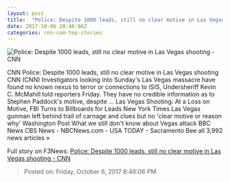 ```yaml
---
layout: post
title:  "Police: Despite 1000 leads, still no clear motive in Las Vegas shooting - CNN"
date: 2017-10-06 20:46:06Z
categories: cnn-com-top-stories
---
```


![Police: Despite 1000 leads, still no clear motive in Las Vegas shooting - CNN](http://i2.cdn.cnn.com/cnnnext/dam/assets/171003161018-01-paddocks-room-mandalay-bay-super-tease.jpg)

CNN Police: Despite 1000 leads, still no clear motive in Las Vegas shooting CNN (CNN) Investigators looking into Sunday's Las Vegas massacre have found no known nexus to terror or connections to ISIS, Undersheriff Kevin C. McMahill told reporters Friday. They have no credible information as to Stephen Paddock's motive, despite ... Las Vegas Shooting: At a Loss on Motive, FBI Turns to Billboards for Leads New York Times Las Vegas gunman left behind trail of carnage and clues but no 'clear motive or reason why' Washington Post What we still don't know about Vegas attack BBC News CBS News - NBCNews.com - USA TODAY - Sacramento Bee all 3,992 news articles »


Full story on F3News: [Police: Despite 1000 leads, still no clear motive in Las Vegas shooting - CNN](http://www.f3nws.com/n/aCdbSG)

> Posted on: Friday, October 6, 2017 8:46:06 PM
